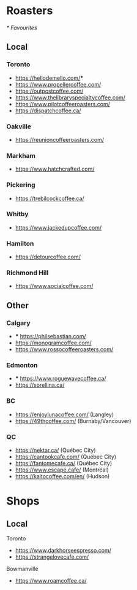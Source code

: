 # Roasters
_* Favourites_
## Local
### Toronto 
- https://hellodemello.com/__*__
- https://www.propellercoffee.com/
- https://outpostcoffee.com/
- https://www.thelibraryspecialtycoffee.com/
- https://www.pilotcoffeeroasters.com/
- https://dispatchcoffee.ca/

### Oakville
- https://reunioncoffeeroasters.com/

### Markham
- https://www.hatchcrafted.com/

### Pickering
- https://trebilcockcoffee.ca/

### Whitby 
- https://www.jackedupcoffee.com/

### Hamilton
- https://detourcoffee.com/

### Richmond Hill
- https://www.socialcoffee.com/

## Other
### Calgary
- __*__ https://philsebastian.com/
- https://monogramcoffee.com/
- https://www.rossocoffeeroasters.com/

### Edmonton
- __*__ https://www.roguewavecoffee.ca/
- https://sorellina.ca/

### BC
- https://enjoylunacoffee.com/ (Langley)
- https://49thcoffee.com/ (Burnaby/Vancouver)

### QC
- https://nektar.ca/ (Québec City)
- https://cantookcafe.com/ (Québec City)
- https://fantomecafe.ca/ (Québec City)
- https://www.escape.cafe/ (Montréal)
- https://kaitocoffee.com/en/ (Hudson)

# Shops
## Local
Toronto
- https://www.darkhorseespresso.com/
- https://strangelovecafe.com/

Bowmanville
- https://www.roamcoffee.ca/